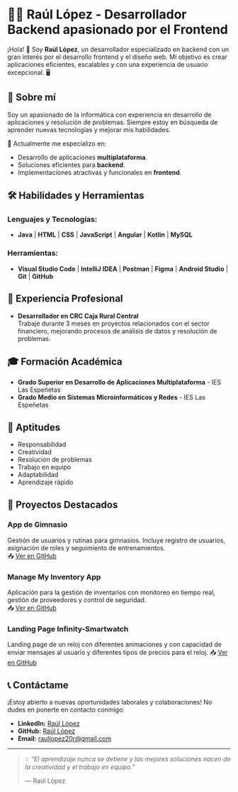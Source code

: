 # 👨‍💻 Raúl López - Desarrollador Backend apasionado por el Frontend

¡Hola! 👋 Soy **Raúl López**, un desarrollador especializado en backend con un gran interés por el desarrollo frontend y el diseño web. Mi objetivo es crear aplicaciones eficientes, escalables y con una experiencia de usuario excepcional. 🖥️

## 🚀 Sobre mí
Soy un apasionado de la informática con experiencia en desarrollo de aplicaciones y resolución de problemas. Siempre estoy en búsqueda de aprender nuevas tecnologías y mejorar mis habilidades.

📍 Actualmente me especializo en:
- Desarrollo de aplicaciones **multiplataforma**.
- Soluciones eficientes para **backend**.
- Implementaciones atractivas y funcionales en **frontend**.

## 🛠️ Habilidades y Herramientas
### Lenguajes y Tecnologías:
- **Java** | **HTML** | **CSS** | **JavaScript** | **Angular** | **Kotlin** | **MySQL**

### Herramientas:
- **Visual Studio Code** | **IntelliJ IDEA** | **Postman** | **Figma** | **Android Studio** | **Git** | **GitHub**

## 💼 Experiencia Profesional
- **Desarrollador en CRC Caja Rural Central**  
  Trabajé durante 3 meses en proyectos relacionados con el sector financiero, mejorando procesos de análisis de datos y resolución de problemas.

## 🎓 Formación Académica
- **Grado Superior en Desarrollo de Aplicaciones Multiplataforma** - IES Las Espeñetas  
- **Grado Medio en Sistemas Microinformáticos y Redes** - IES Las Espeñetas  

## 🌟 Aptitudes
- Responsabilidad  
- Creatividad  
- Resolución de problemas  
- Trabajo en equipo  
- Adaptabilidad  
- Aprendizaje rápido  

## 📂 Proyectos Destacados
### **App de Gimnasio**
Gestión de usuarios y rutinas para gimnasios. Incluye registro de usuarios, asignación de roles y seguimiento de entrenamientos.  
📥 [Ver en GitHub](https://github.com/Raullopez20)

### **Manage My Inventory App**
Aplicación para la gestión de inventarios con monitoreo en tiempo real, gestión de proveedores y control de seguridad.  
📥 [Ver en GitHub](https://github.com/Raullopez20)

### **Landing Page Infinity-Smartwatch**
Landing page de un reloj con diferentes animaciones y con capacidad de enviar mensajes al usuario y diferentes tipos de precios para el reloj.
📥 [Ver en GitHub](https://github.com/Raullopez20)

## 📞 Contáctame
¡Estoy abierto a nuevas oportunidades laborales y colaboraciones! No dudes en ponerte en contacto conmigo:  
- **LinkedIn:** [Raúl López](https://www.linkedin.com/in/raul-lopez-ricarte-40011a318)  
- **GitHub:** [Raúl López](https://github.com/Raullopez20)  
- **Email:** [raullopez20r@gmail.com](mailto:raullopez20r@gmail.com)  

---

> 💡 *"El aprendizaje nunca se detiene y las mejores soluciones nacen de la creatividad y el trabajo en equipo."*  
>
> — Raúl López
